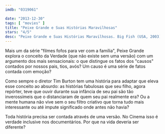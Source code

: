 ```yaml
---
imdb: "0319061"

date: "2013-12-30"
tags: [ "movies" ]
title: "Peixe Grande e Suas Histórias Maravilhosas"
stars: "4/5"
desc: "Peixe Grande e Suas Histórias Maravilhosas. Big Fish (USA, 2003). Dirigido por Tim Burton. Escrito por Daniel Wallace, John August. Com Ewan McGregor, Albert Finney, Billy Crudup, Jessica Lange, Helena Bonham Carter, Alison Lohman, Robert Guillaume, Marion Cotillard, Matthew McGrory."
---
```

Mais um da série "filmes fofos para ver com a família", Peixe Grande explora o conceito da Verdade (que não existe sem uma versão) com um argumento dos mais sensacionais: o que distingue os fatos dos "causos" contados por nossos pais, tios, avós? Um causo é uma série de fatos contada com emoção?

Como sempre o diretor Tim Burton tem uma história para adaptar que eleva esse conceito ao absurdo: as histórias fabulosas que seu filho, agora repórter, teve que ouvir durante sua infância de seu pai são tão inverossímeis que o distanciaram de quem seu pai realmente era? Ou a mente humana não vive sem o seu filtro criativo que torna tudo mais interessante ou até impute significado onde antes não havia?

Toda história precisa ser contada através de uma versão. No Cinema isso é verdade inclusive nos documentários. Por que na vida deveria ser diferente?
